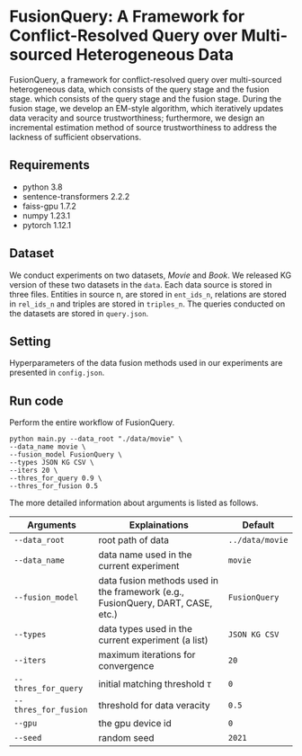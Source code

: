 # FusionQuery: A Framework for Conflict-Resolved Query over Multi-sourced Heterogeneous Data

FusionQuery, a framework for conflict-resolved query over multi-sourced heterogeneous data, 
which consists of the query stage and the fusion stage. which consists of the query stage 
and the fusion stage. During the fusion stage, we develop an EM-style algorithm, which 
iteratively updates data veracity and source trustworthiness; furthermore, we design an 
incremental estimation method of source trustworthiness to address the lackness of 
sufficient observations.

## Requirements

* python 3.8
* sentence-transformers 2.2.2
* faiss-gpu 1.7.2
* numpy 1.23.1
* pytorch 1.12.1

## Dataset

We conduct experiments on two datasets, _Movie_ and _Book_. We released KG version of these 
two datasets in the `data`. Each data source is stored in three files. Entities in source n, 
are stored in `ent_ids_n`, relations are stored in `rel_ids_n` and triples are stored in 
`triples_n`. The queries conducted on the datasets are stored in `query.json`.

## Setting

Hyperparameters of the data fusion methods used in our experiments are presented in `config.json`.

## Run code
Perform the entire workflow of FusionQuery. 
```shell
python main.py --data_root "./data/movie" \
--data_name movie \
--fusion_model FusionQuery \
--types JSON KG CSV \
--iters 20 \
--thres_for_query 0.9 \
--thres_for_fusion 0.5
```
The more detailed information about arguments is listed as follows.

|Arguments|Explainations|Default|
|----|----|----|
|`--data_root`|root path of data|`../data/movie`|
|`--data_name`|data name used in the current experiment|`movie`|
|`--fusion_model`|data fusion methods used in the framework (e.g., FusionQuery, DART, CASE, etc.)|`FusionQuery`|
|`--types`|data types used in the current experiment (a list)|`JSON KG CSV`|
|`--iters`|maximum iterations for convergence|`20`|
|`--thres_for_query`|initial matching threshold $\tau$|`0`|
|`--thres_for_fusion`|threshold for data veracity|`0.5`|
|`--gpu`|the gpu device id|`0`|
|`--seed`|random seed|`2021`|
